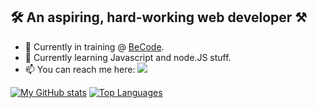 ## 🛠️ An aspiring, hard-working web developer ⚒️ 
  
- 🔭 Currently in training @ [BeCode](https://github.com/becodeorg).
- 🌱 Currently learning Javascript and node.JS stuff.
- 📫 You can reach me here: <a href="https://www.linkedin.com/in/anthonylambert14/"><img src="https://img.shields.io/badge/LinkedIn-0A66C2?logo=linkedin&logoColor=white&style=flat-square" /></a> 
  
  
[![My GitHub stats](https://github-readme-stats.vercel.app/api?username=Kaleidosport&show_icons=true&theme=tokyonight)](https://github.com/Kaleidosport/github-readme-stats)    [![Top Languages](https://github-readme-stats.vercel.app/api/top-langs/?username=Kaleidosport&layout=compact)](https://github.com/Kaleidosport/github-readme-stats)
